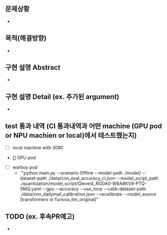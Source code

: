 ## 문제상황
- 

## 목적(해결방향)
- 

## 구현 설명 Abstract
-


## 구현 설명 Detail (ex. 추가된 argument)
- 

## test 통과 내역 (CI 통과내역과 어떤 machine (GPU pod or NPU machien or local)에서 테스트했는지)
- [ ] local machine with 3090
- [] GPU pod
- [ ] warboy pod
  - `"python main.py --scenario Offline --model-path ./model/ --dataset-path ./data/cnn_eval_accuracy_ci.json --model_script_path ./quantization/model_script/Qlevel4_RGDA0-W8A8KV8-PTQ-SMQ.yaml --gpu --accuracy --use_mcp --calib-dataset-path ./data/cnn_dailymail_calibration.json --recalibrate --model_source [transformers or furiosa_llm_original]"

## TODO (ex. 후속PR예고)
- 

